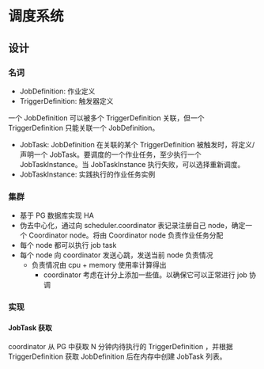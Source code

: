 # 调度系统

## 设计

### 名词

- JobDefinition: 作业定义
- TriggerDefinition: 触发器定义

一个 JobDefinition 可以被多个 TriggerDefinition 关联，但一个 TriggerDefinition 只能关联一个 JobDefinition。

- JobTask: JobDefinition 在关联的某个 TriggerDefinition 被触发时，将定义/声明一个 JobTask。要调度的一个作业任务，至少执行一个 JobTaskInstance。当 JobTaskInstance 执行失败，可以选择重新调度。
- JobTaskInstance: 实践执行的作业任务实例

### 集群

- 基于 PG 数据库实现 HA
- 伪去中心化，通过向 scheduler.coordinator 表记录注册自己 node，确定一个 Coordinator node。将由 Coordinator node 负责作业任务分配
- 每个 node 都可以执行 job task
- 每个 node 向 coordinator 发送心跳，发送当前 node 负责情况
  - 负责情况由 cpu + memory 使用率计算得出
    - coordinator 考虑在计分上添加一些值。以确保它可以正常进行 job 协调

### 实现

#### JobTask 获取

coordinator 从 PG 中获取 N 分钟内待执行的 TriggerDefinition ，并根据 TriggerDefinition 获取 JobDefinition 后在内存中创建 JobTask 列表。
